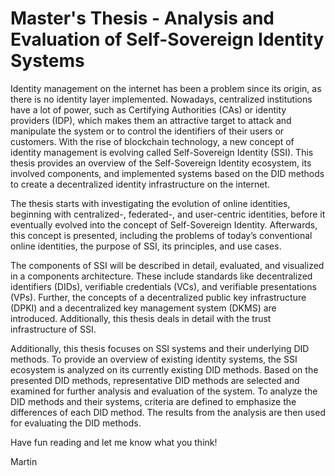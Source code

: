 # Master's Thesis - Analysis and Evaluation of Self-Sovereign Identity Systems

Identity management on the internet has been a problem since its origin, as there is no identity layer implemented. Nowadays, centralized institutions have a lot of power, such as Certifying Authorities (CAs) or identity providers (IDP), which makes them an attractive target to attack and manipulate the system or to control the identifiers of their users or customers. With the rise of blockchain technology, a new concept of identity management is evolving called Self-Sovereign Identity (SSI). This thesis provides an overview of the Self-Sovereign Identity ecosystem, its involved components, and implemented systems based on the DID methods to create a decentralized identity infrastructure on the internet. 

The thesis starts with investigating the evolution of online identities, beginning with centralized-, federated-, and user-centric identities, before it eventually evolved into the concept of Self-Sovereign Identity. Afterwards, this concept is presented, including the problems of today’s conventional online identities, the purpose of SSI, its principles, and use cases.

The components of SSI will be described in detail, evaluated, and visualized in a components architecture. These include standards like decentralized identifiers (DIDs), verifiable credentials (VCs), and verifiable presentations (VPs). Further, the concepts of a decentralized public key infrastructure (DPKI) and a decentralized key management system (DKMS) are introduced. Additionally, this thesis deals in detail with the trust infrastructure of SSI. 

Additionally, this thesis focuses on SSI systems and their underlying DID methods. To provide an overview of existing identity systems, the SSI ecosystem is analyzed on its currently existing DID methods. Based on the presented DID methods, representative DID methods are selected and examined for further analysis and evaluation of the system. To analyze the DID methods and their systems, criteria are defined to emphasize the differences of each DID method. The results from the analysis are then used for evaluating the DID methods. 


Have fun reading and let me know what you think! 

Martin
